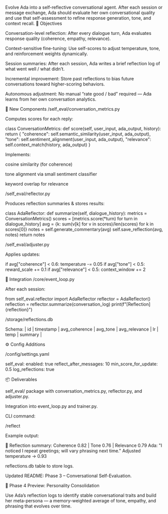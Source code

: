 Evolve Ada into a self-reflective conversational agent.
After each session or message exchange, Ada should evaluate her own conversational quality
and use that self-assessment to refine response generation, tone, and context recall.
🧩 Objectives

Conversation-level reflection:
After every dialogue turn, Ada evaluates response quality (coherence, empathy, relevance).

Context-sensitive fine-tuning:
Use self-scores to adjust temperature, tone, and reinforcement weights dynamically.

Session summaries:
After each session, Ada writes a brief reflection log of what went well / what didn’t.

Incremental improvement:
Store past reflections to bias future conversations toward higher-scoring behaviors.

Autonomous adjustment:
No manual “rate good / bad” required — Ada learns from her own conversation analytics.

🧠 New Components
/self_eval/conversation_metrics.py

Computes scores for each reply:

class ConversationMetrics:
def score(self, user_input, ada_output, history):
return {
"coherence": self.semantic_similarity(user_input, ada_output),
"tone": self.sentiment_alignment(user_input, ada_output),
"relevance": self.context_match(history, ada_output)
}

Implements:

cosine similarity (for coherence)

tone alignment via small sentiment classifier

keyword overlap for relevance

/self_eval/reflector.py

Produces reflection summaries & stores results:

class AdaReflector:
def summarize(self, dialogue_history):
metrics = ConversationMetrics()
scores = [metrics.score(*turn) for turn in dialogue_history]
avg = {k: sum(v[k] for v in scores)/len(scores) for k in scores[0]}
notes = self.generate_commentary(avg)
self.save_reflection(avg, notes)
return notes

/self_eval/adjuster.py

Applies updates:

if avg["coherence"] < 0.6: temperature -= 0.05
if avg["tone"] < 0.5: reward_scale += 0.1
if avg["relevance"] < 0.5: context_window += 2

🧩 Integration
/core/event_loop.py

After each session:

from self_eval.reflector import AdaReflector
reflector = AdaReflector()
reflection = reflector.summarize(conversation_log)
print(f"[Reflection] {reflection}")

/storage/reflections.db

Schema:
| id | timestamp | avg_coherence | avg_tone | avg_relevance | lr | temp | summary |

⚙️ Config Additions

/config/settings.yaml

self_eval:
enabled: true
reflect_after_messages: 10
min_score_for_update: 0.5
log_reflections: true

📦 Deliverables

self_eval/ package with conversation_metrics.py, reflector.py, and adjuster.py.

Integration into event_loop.py and trainer.py.

CLI command:

/reflect

Example output:

🤔 Reflection summary:
Coherence 0.82 | Tone 0.76 | Relevance 0.79
Ada: "I noticed I repeat greetings; will vary phrasing next time."
Adjusted temperature → 0.93

reflections.db table to store logs.

Updated README: Phase 3 – Conversational Self-Evaluation.

🧩 Phase 4 Preview: Personality Consolidation

Use Ada’s reflection logs to identify stable conversational traits and build her meta-persona — a memory-weighted average of tone, empathy, and phrasing that evolves over time.
